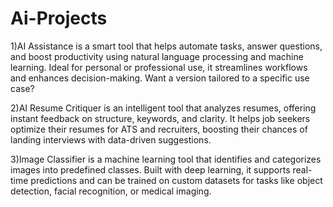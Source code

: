 # Ai-Projects
1)AI Assistance is a smart tool that helps automate tasks, answer questions, and boost productivity using natural language processing and machine learning. Ideal for personal or professional use, it streamlines workflows and enhances decision-making. Want a version tailored to a specific use case?

2)AI Resume Critiquer is an intelligent tool that analyzes resumes, offering instant feedback on structure, keywords, and clarity. It helps job seekers optimize their resumes for ATS and recruiters, boosting their chances of landing interviews with data-driven suggestions.

3)Image Classifier is a machine learning tool that identifies and categorizes images into predefined classes. Built with deep learning, it supports real-time predictions and can be trained on custom datasets for tasks like object detection, facial recognition, or medical imaging.

